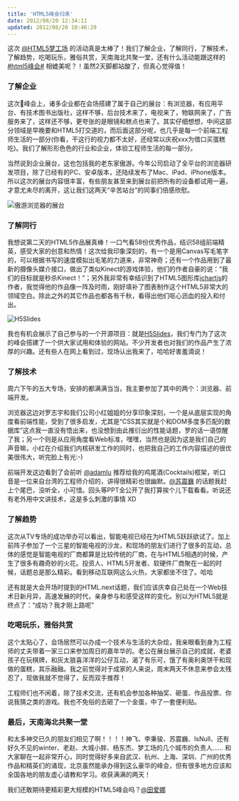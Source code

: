 ```yaml
---
title: 'HTML5峰会归来'
date: 2012/08/20 12:34:11
updated: 2012/08/20 10:46:29
---
```


这次 [@HTML5梦工场](http://weibo.com/html5dw) 的活动真是太棒了！我们了解企业，了解同行，了解技术，了解趋势，吃喝玩乐，雅俗共赏，天南海北共聚一堂，还有什么活动能跟这样的 [#html5峰会#](http://2012.html5dw.com/) 相媲美呢？！虽然2天脚都站酸了，但真心觉得值！

### 了解企业

这次峰会上，诸多企业都在会场搭建了属于自己的展台：有浏览器，有应用平台、有技术图书出版社，这样不够，后台技术来了，电视来了，物联网来了，广告服务来了，这样还不够，更夸张的是眼镜和糕点也来了。其实仔细想想，中间这部分领域是早晚要和HTML5打交道的，而后面这部分呢，也几乎是每一个前端工程师生活的一部分(你看，干这行的视力都不太好，还经常以庆祝xxx为借口买蛋糕吃)。我们了解形形色色的行业和企业，体验工程师生活的每一部分。

当然说到企业展台，这也包括我的老东家傲游。今年公司启动了全平台的浏览器研发项目，除了已经有的PC、安卓版本，还陆续发布了Mac、iPad、iPhone版本。所以这次的展台内容很丰富，有些朋友甚至来到展台前把所有的设备都试用一遍，才意尤未尽的离开，这让我们这两天“辛苦站台”的同事们倍感欣慰。

![傲游浏览器的展台](http://jiongks-typecho.stor.sinaapp.com/usr/uploads/2012/08/1544819964.jpg)

### 了解同行

我想说第二天的HTML5作品展真棒！一口气看58份优秀作品，结识58组前端精英，感受大家的创意和热情！这次给我印象深刻的，有一个是用Canvas写毛笔字的，可以根据书写的速度模拟出毛笔的力道来，非常神奇；还有一个作品用到了最新的摄像头媒介接口，做出了类似Kinect的游戏体验，他们的作者自豪的说：“我们的目标就是秒杀Kinect！”；另外我非常有幸结识到了HTML5图形库[ichartjs](http://www.ichartjs.cn)的作者，我觉得他的作品像一阵及时雨，刚好填补了图表制作这个HTML5非常大的领域空白。除此之外的其它作品也都各有千秋，看得出他们呕心沥血的投入和付出。

![H5Slides](http://jiongks-typecho.stor.sinaapp.com/usr/uploads/2012/08/186888587.png)

我也有机会展示了自己参与的一个开源项目：就是[H5Slides](http://h5Slides.com)，我们专门为了这次的峰会搭建了一个供大家试用和体验的网站。不少开发者也对我们的作品产生了浓厚的兴趣。还有些人在网上看到过，现场认出我来了，哈哈好害羞滴说！

<!--more-->

### 了解技术

周六下午的五大专场，安排的都满满当当，我主要参加了其中的两个：浏览器、前端开发。

浏览器这边对罗志宇和我们公司小红姐姐的分享印象深刻，一个是从底层实现的角度看前端性能，受到了很多启发，尤其是“CSS其实就是个和DOM多度多匹配的数据库”这点我一直没有悟出来，也没想到由此推衍出的性能话题，罗的话一语惊醒了我；另一个则是从应用角度看Web标准，嘿嘿，当然也是因为这是我们自己的声音嘛，小红在介绍我们内核研发工作的同时，也把我自己的工作内容描述的很优美很伟大，听完脸上有光:-)

前端开发这边看到了会前听 [@adamlu](http://adamlu.com) 推荐给我的鸡尾酒(Cocktails)框架，听口音是一位来自台湾的工程师介绍的，讲得很精彩也很幽默。[@苏震巍](http://weibo.com/jeffreysu1984) 的话题我赶上个尾巴，没听全，小可惜。回头等PPT全公开了我打算挨个儿下载看看。听说还有老外用中文讲技术，这是多么刺激的事情 XD

### 了解趋势

这次从TV专场的成功举办可以看出，智能电视已经在为HTML5跃跃欲试了。加上前阵子参加了一个三星的智能电视的沙龙，和现场的朋友们进行了很多的互动，总体的感觉是智能电视的厂商都算是比较传统的厂商，在与HTML5相遇的时候，产生了很多有趣奇妙的火花。投资人、HTML5开发者、软硬件厂商聚在一起的时候，话题总是那么精彩。看到移动互联网这么火热，大家都坐不住了。哈哈

还有就是大会开场时提到的HTML.next话题，我们应该庆幸自己处在一个Web技术日新月异，高速发展的时代，亲身参与和感受这样的变化。别以为HTML5就是终点了：“成功？我才刚上路呢”

### 吃喝玩乐，雅俗共赏

这个太贴心了，会场居然可以办成一个技术与生活的大杂烩，我亲眼看到身为工程师的丈夫带着一家三口来参加周日的嘉年华的。老公在展台展示自己的成就，老婆孩子在玩棋牌，和灰太狼喜洋洋的公仔互动，渴了有乐可，饿了有奥利奥饼干和现做的蛋糕，其乐融融。我之前觉得对于成家的人来说，周末两天不休息来参会太残忍了，现做我就不觉得了，反而双手推荐！

工程师们也不闲着，除了技术交流，还有机会参加各种抽奖、砸蛋、作品投票、你说我猜之类的游戏。我也不免俗的去砸了一个金蛋，中了一套便利贴。

### 最后，天南海北共聚一堂

和太多神交已久的朋友们相见了啊！！！！神飞、李秉骏、苏震巍、IsNull、还有好久不见的winter、老赵、大城小胖、杨东杰、梦工场的几个城市的负责人…… 和大家聊在一起非常开心，同时觉得好多来自武汉、杭州、上海、深圳、广州的优秀作品和精英们的涌现，北京虽然能承办得到这么豪华的峰会，但有很多地方应该和全国各地的朋友虚心请教和学习。收获满满的两天！

我们还敢期待更精彩更大规模的HTML5峰会吗？[@田爱娜](http://weibo.com/mengyang0398)